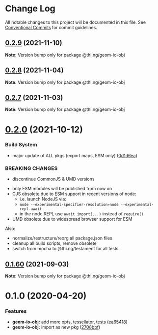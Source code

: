 # Change Log

All notable changes to this project will be documented in this file.
See [Conventional Commits](https://conventionalcommits.org) for commit guidelines.

## [0.2.9](https://github.com/thi-ng/umbrella/compare/@thi.ng/geom-io-obj@0.2.8...@thi.ng/geom-io-obj@0.2.9) (2021-11-10)

**Note:** Version bump only for package @thi.ng/geom-io-obj





## [0.2.8](https://github.com/thi-ng/umbrella/compare/@thi.ng/geom-io-obj@0.2.7...@thi.ng/geom-io-obj@0.2.8) (2021-11-04)

**Note:** Version bump only for package @thi.ng/geom-io-obj





## [0.2.7](https://github.com/thi-ng/umbrella/compare/@thi.ng/geom-io-obj@0.2.6...@thi.ng/geom-io-obj@0.2.7) (2021-11-03)

**Note:** Version bump only for package @thi.ng/geom-io-obj





# [0.2.0](https://github.com/thi-ng/umbrella/compare/@thi.ng/geom-io-obj@0.1.60...@thi.ng/geom-io-obj@0.2.0) (2021-10-12)


### Build System

* major update of ALL pkgs (export maps, ESM only) ([0d1d6ea](https://github.com/thi-ng/umbrella/commit/0d1d6ea9fab2a645d6c5f2bf2591459b939c09b6))


### BREAKING CHANGES

* discontinue CommonJS & UMD versions

- only ESM modules will be published from now on
- CJS obsolete due to ESM support in recent versions of node:
  - i.e. launch NodeJS via:
  - `node --experimental-specifier-resolution=node --experimental-repl-await`
  - in the node REPL use `await import(...)` instead of `require()`
- UMD obsolete due to widespread browser support for ESM

Also:
- normalize/restructure/reorg all package.json files
- cleanup all build scripts, remove obsolete
- switch from mocha to @thi.ng/testament for all tests






##  [0.1.60](https://github.com/thi-ng/umbrella/compare/@thi.ng/geom-io-obj@0.1.59...@thi.ng/geom-io-obj@0.1.60) (2021-09-03)

**Note:** Version bump only for package @thi.ng/geom-io-obj

#  0.1.0 (2020-04-20)

###  Features

- **geom-io-obj:** add more opts, tessellator, tests ([ea65418](https://github.com/thi-ng/umbrella/commit/ea6541847975846080a905b06e24c717fc648a84))
- **geom-io-obj:** import as new pkg ([2708bbf](https://github.com/thi-ng/umbrella/commit/2708bbfee138be06c71c8eb84996c533bdbba8e2))
